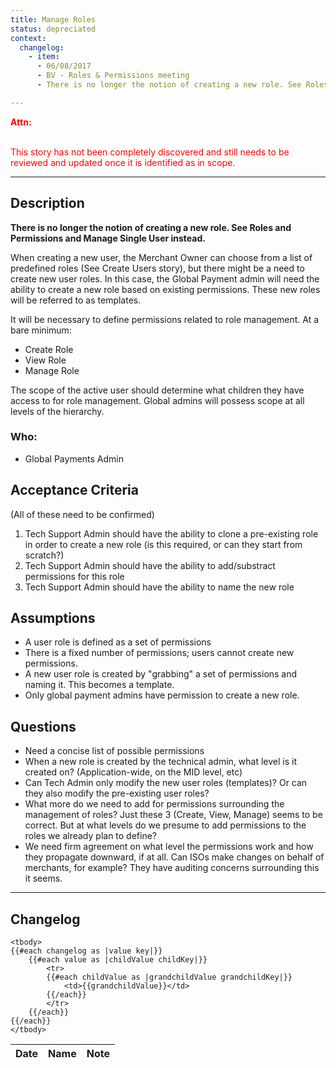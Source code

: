 ```yaml
---
title: Manage Roles
status: depreciated
context:
  changelog:
    - item:
      - 06/08/2017
      - BV - Roles & Permissions meeting
      - There is no longer the notion of creating a new role. See Roles and Permissions framework and Manage Single User story.

---
```


<font style="color:#ff0000">
<b>Attn:</b><br/><br/>

This story has not been completely discovered and still needs to be reviewed and updated once it is identified as in scope.
</font>

---

## Description

**There is no longer the notion of creating a new role. See Roles and Permissions and Manage Single User instead.**

When creating a new user, the Merchant Owner can choose from a list of predefined roles (See Create Users story), but there might be a need to create new user roles. In this case, the Global Payment admin will need the ability to create a new role based on existing permissions. These new roles will be referred to as templates.

It will be necessary to define permissions related to role management. At a bare minimum:

- Create Role
- View Role
- Manage Role

The scope of the active user should determine what children they have access to for role management. Global admins will possess scope at all levels of the hierarchy.

### Who:
- Global Payments Admin

## Acceptance Criteria

(All of these need to be confirmed)

1. Tech Support Admin should have the ability to clone a pre-existing role in order to create a new role (is this required, or can they start from scratch?)
2. Tech Support Admin should have the ability to add/substract permissions for this role
2. Tech Support Admin should have the ability to name the new role

## Assumptions
- A user role is defined as a set of permissions
- There is a fixed number of permissions; users cannot create new permissions.
- A new user role is created by "grabbing" a set of permissions and naming it. This becomes a template.
- Only global payment admins have permission to create a new role.

## Questions
- Need a concise list of possible permissions
- When a new role is created by the technical admin, what level is it created on? (Application-wide, on the MID level, etc)
- Can Tech Admin only modify the new user roles (templates)? Or can they also modify the pre-existing user roles?
- What more do we need to add for permissions surrounding the management of roles? Just these 3 (Create, View, Manage) seems to be correct. But at what levels do we presume to add permissions to the roles we already plan to define?
- We need firm agreement on what level the permissions work and how they propagate downward, if at all. Can ISOs make changes on behalf of merchants, for example? They have auditing concerns surrounding this it seems.

---

## Changelog

<table>
	<thead>
		<th>Date</th>
		<th>Name</th>
		<th>Note</th>
	</thead>

	<tbody>
	{{#each changelog as |value key|}}
		{{#each value as |childValue childKey|}}
			<tr>
			{{#each childValue as |grandchildValue grandchildKey|}}
				<td>{{grandchildValue}}</td>
			{{/each}}		
			</tr>
		{{/each}}
	{{/each}}
	</tbody>
</table>
